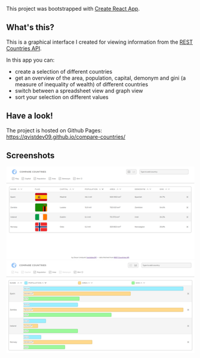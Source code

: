 This project was bootstrapped with [Create React App](https://github.com/facebook/create-react-app).

## What's this?

This is a graphical interface I created for viewing information from the [REST Countries API](https://restcountries.eu/).

In this app you can:
* create a selection of different countries
* get an overview of the area, population, capital, demonym and gini (a measure of inequality of wealth) of different countries
* switch between a spreadsheet view and graph view
* sort your selection on different values

## Have a look!

The project is hosted on Github Pages:
https://qvistdev09.github.io/compare-countries/

## Screenshots

![Screenshot of Compare Countries web app](https://raw.githubusercontent.com/qvistdev09/compare-countries/master/public/screenshot1.PNG)
![Screenshot of Compare Countries web app](https://raw.githubusercontent.com/qvistdev09/compare-countries/master/public/screenshot2.PNG)